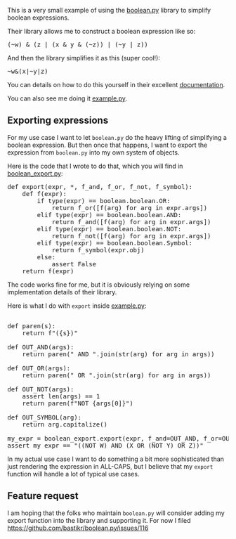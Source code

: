 This is a very small example of using the [boolean.py](https://github.com/bastikr/boolean.py)
library to simplify boolean expressions.

Their library allows me to construct a boolean expression like so:

<pre>
(~w) & (z | (x & y & (~z)) | (~y | z))
</pre>

And then the library simplifies it as this (super cool!):

<pre>
~w&(x|~y|z)
</pre>

You can details on how to do this yourself in their excellent [documentation](https://booleanpy.readthedocs.io/en/latest/index.html).

You can also see me doing it [example.py](./example.py).

## Exporting expressions ##

For my use case I want to let `boolean.py` do the heavy lifting of simplifying
a boolean expression.  But then once that happens, I want to export the expression
from `boolean.py` into my own system of objects.

Here is the code that I wrote to do that, which you will find in [boolean_export.py](./boolean_export.py):

<pre>
def export(expr, *, f_and, f_or, f_not, f_symbol):
    def f(expr):
        if type(expr) == boolean.boolean.OR:
            return f_or([f(arg) for arg in expr.args])
        elif type(expr) == boolean.boolean.AND:
            return f_and([f(arg) for arg in expr.args])
        elif type(expr) == boolean.boolean.NOT:
            return f_not([f(arg) for arg in expr.args])
        elif type(expr) == boolean.boolean.Symbol:
            return f_symbol(expr.obj)
        else:
            assert False
    return f(expr)
</pre>

The code works fine for me, but it is obviously relying on some implementation details
of their library.


Here is what I do with `export` inside [example.py](./example.py):

<pre>

def paren(s):
    return f"({s})"

def OUT_AND(args):
    return paren(" AND ".join(str(arg) for arg in args))

def OUT_OR(args):
    return paren(" OR ".join(str(arg) for arg in args))

def OUT_NOT(args):
    assert len(args) == 1
    return paren(f"NOT {args[0]}")

def OUT_SYMBOL(arg):
    return arg.capitalize()

my_expr = boolean_export.export(expr, f_and=OUT_AND, f_or=OUT_OR, f_not=OUT_NOT, f_symbol=OUT_SYMBOL)
assert my_expr == "((NOT W) AND (X OR (NOT Y) OR Z))"
</pre>

In my actual use case I want to do something a bit more sophisticated than just rendering the
expression in ALL-CAPS, but I believe that my `export` function will handle a lot of typical
use cases.

## Feature request ##

I am hoping that the folks who maintain `boolean.py` will consider adding my export function into
the library and supporting it.  For now I filed https://github.com/bastikr/boolean.py/issues/116
